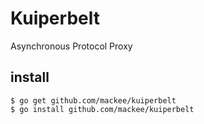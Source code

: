 # Kuiperbelt
Asynchronous Protocol Proxy

## install

```
$ go get github.com/mackee/kuiperbelt
$ go install github.com/mackee/kuiperbelt
```